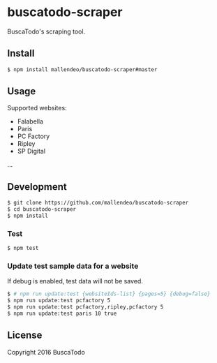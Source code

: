 # buscatodo-scraper

BuscaTodo's scraping tool.

## Install

```bash
$ npm install mallendeo/buscatodo-scraper#master
```

## Usage

Supported websites:

  - Falabella
  - Paris
  - PC Factory
  - Ripley
  - SP Digital

...

## Development
```bash
$ git clone https://github.com/mallendeo/buscatodo-scraper
$ cd buscatodo-scraper
$ npm install
```
### Test

```bash
$ npm test
```

### Update test sample data for a website

If debug is enabled, test data will not be saved.
```bash
$ # npm run update:test {websiteIds-list} {pages=5} {debug=false}
$ npm run update:test pcfactory 5
$ npm run update:test pcfactory,ripley,pcfactory 5
$ npm run update:test paris 10 true
```

## License
Copyright 2016 BuscaTodo
